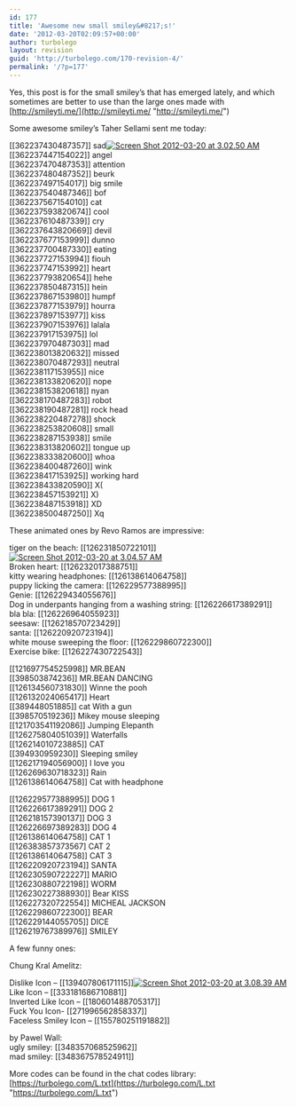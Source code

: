 ```yaml
---
id: 177
title: 'Awesome new small smiley&#8217;s!'
date: '2012-03-20T02:09:57+00:00'
author: turbolego
layout: revision
guid: 'http://turbolego.com/170-revision-4/'
permalink: '/?p=177'
---
```


Yes, this post is for the small smiley’s that has emerged lately, and which sometimes are better to use than the large ones made with [http://smileyti.me/](http://smileyti.me/ "http://smileyti.me/")

Some awesome smiley’s Taher Sellami sent me today:

\[\[362237430487357\]\] sad[![](https://turbolego.com/wp-content/uploads/2012/03/Screen-Shot-2012-03-20-at-3.02.50-AM.png "Screen Shot 2012-03-20 at 3.02.50 AM")](https://turbolego.com/wp-content/uploads/2012/03/Screen-Shot-2012-03-20-at-3.02.50-AM.png)  
\[\[362237447154022\]\] angel  
\[\[362237470487353\]\] attention  
\[\[362237480487352\]\] beurk  
\[\[362237497154017\]\] big smile  
\[\[362237540487346\]\] bof  
\[\[362237567154010\]\] cat  
\[\[362237593820674\]\] cool  
\[\[362237610487339\]\] cry  
\[\[362237643820669\]\] devil  
\[\[362237677153999\]\] dunno  
\[\[362237700487330\]\] eating  
\[\[362237727153994\]\] fiouh  
\[\[362237747153992\]\] heart  
\[\[362237793820654\]\] hehe  
\[\[362237850487315\]\] hein  
\[\[362237867153980\]\] humpf  
\[\[362237877153979\]\] hourra  
\[\[362237897153977\]\] kiss  
\[\[362237907153976\]\] lalala  
\[\[362237917153975\]\] lol  
\[\[362237970487303\]\] mad  
\[\[362238013820632\]\] missed  
\[\[362238070487293\]\] neutral  
\[\[362238117153955\]\] nice  
\[\[362238133820620\]\] nope  
\[\[362238153820618\]\] nyan  
\[\[362238170487283\]\] robot  
\[\[362238190487281\]\] rock head  
\[\[362238220487278\]\] shock  
\[\[362238253820608\]\] small  
\[\[362238287153938\]\] smile  
\[\[362238313820602\]\] tongue up  
\[\[362238333820600\]\] whoa  
\[\[362238400487260\]\] wink  
\[\[362238417153925\]\] working hard  
\[\[362238433820590\]\] X(  
\[\[362238457153921\]\] X)  
\[\[362238487153918\]\] XD  
\[\[362238500487250\]\] Xq

These animated ones by Revo Ramos are impressive:

tiger on the beach: \[\[126231850722101\]\] [![](https://turbolego.com/wp-content/uploads/2012/03/Screen-Shot-2012-03-20-at-3.04.57-AM.png "Screen Shot 2012-03-20 at 3.04.57 AM")](https://turbolego.com/wp-content/uploads/2012/03/Screen-Shot-2012-03-20-at-3.04.57-AM.png)  
Broken heart: \[\[126232017388751\]\]  
kitty wearing headphones: \[\[126138614064758\]\]  
puppy licking the camera: \[\[126229577388995\]\]  
Genie: \[\[126229434055676\]\]  
Dog in underpants hanging from a washing string: \[\[126226617389291\]\]  
bla bla: \[\[126226964055923\]\]  
seesaw: \[\[126218570723429\]\]  
santa: \[\[126220920723194\]\]  
white mouse sweeping the floor: \[\[126229860722300\]\]  
Exercise bike: \[\[126227430722543\]\]

\[\[121697754525998\]\] MR.BEAN  
\[\[398503874236\]\] MR.BEAN DANCING  
\[\[126134560731830\]\] Winne the pooh  
\[\[126132024065417\]\] Heart  
\[\[389448051885\]\] cat With a gun  
\[\[398570519236\]\] Mikey mouse sleeping  
\[\[121703541192086\]\] Jumping Elepanth  
\[\[126275804051039\]\] Waterfalls  
\[\[126214010723885\]\] CAT  
\[\[394930959230\]\] Sleeping smiley  
\[\[126217194056900\]\] I love you  
\[\[126269630718323\]\] Rain  
\[\[126138614064758\]\] Cat with headphone

\[\[126229577388995\]\] DOG 1  
\[\[126226617389291\]\] DOG 2  
\[\[126218157390137\]\] DOG 3  
\[\[126226697389283\]\] DOG 4  
\[\[126138614064758\]\] CAT 1  
\[\[126383857373567\] CAT 2  
\[\[126138614064758\]\] CAT 3  
\[\[126220920723194\]\] SANTA  
\[\[126230590722227\]\] MARIO  
\[\[126230880722198\]\] WORM  
\[\[126230227388930\]\] Bear KISS  
\[\[126227320722554\]\] MICHEAL JACKSON  
\[\[126229860722300\]\] BEAR  
\[\[126229144055705\]\] DICE  
\[\[126219767389976\]\] SMILEY

A few funny ones:

Chung Kral Amelitz:

Dislike Icon – \[\[139407806171115\]\][![](https://turbolego.com/wp-content/uploads/2012/03/Screen-Shot-2012-03-20-at-3.08.39-AM.png "Screen Shot 2012-03-20 at 3.08.39 AM")](https://turbolego.com/wp-content/uploads/2012/03/Screen-Shot-2012-03-20-at-3.08.39-AM.png)  
Like Icon – \[\[333181686710881\]\]  
Inverted Like Icon – \[\[180601488705317\]\]  
Fuck You Icon- \[\[271996562858337\]\]  
Faceless Smiley Icon – \[\[155780251191882\]\]

by Pawel Wall:  
ugly smiley: \[\[348357068525962\]\]  
mad smiley: \[\[348367578524911\]\]

More codes can be found in the chat codes library: [https://turbolego.com/L.txt](https://turbolego.com/L.txt "https://turbolego.com/L.txt")